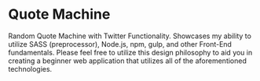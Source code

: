 # Quote Machine
Random Quote Machine with Twitter Functionality. Showcases my ability to utilize SASS (preprocessor), Node.js, npm, gulp, and other Front-End fundamentals. Please feel free to utilize this design philosophy to aid you in creating a beginner web application that utilizes all of the aforementioned technologies. 
